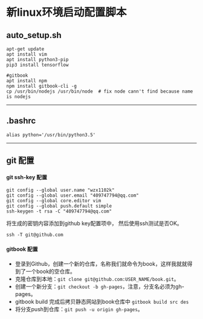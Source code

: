 # 新linux环境启动配置脚本

## auto_setup.sh

    apt-get update
    apt install vim
    apt install python3-pip
    pip3 install tensorflow

    #gitbook
    apt install npm
    npm install gitbook-cli -g
    cp /usr/bin/nodejs /usr/bin/node  # fix node cann't find because name is nodejs
****
## .bashrc

    alias python='/usr/bin/python3.5'
****
## git 配置

#### git ssh-key 配置

    git config --global user.name "wzx1102k"
    git config --global user.email "409747794@qq.com"
    git config --global core.editor vim
    git config --global push.default simple
    ssh-keygen -t rsa -C "409747794@qq.com"
将生成的密钥内容添加到github key配置项中， 然后使用ssh测试是否OK。

    ssh -T git@github.com

#### gitbook 配置
* 登录到Github，创建一个新的仓库，名称我们就命令为book，这样我就就得到了一个book的空仓库。
* 克隆仓库到本地：`git clone git@github.com:USER_NAME/book.git`。
* 创建一个新分支：`git checkout -b gh-pages`，注意，分支名必须为gh-pages。
* gitbook build 完成后拷贝静态网站到book仓库中 `gitbook build src des`
* 将分支push到仓库：`git push -u origin gh-pages`。
